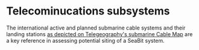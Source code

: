 # Telecominucations subsystems
The international active and planned submarine cable systems and their landing stations [as depicted on Telegeography's submarine Cable Map](https://github.com/telegeography/www.submarinecablemap.com) are a key reference in assessing potential siting of a SeaBit system.

